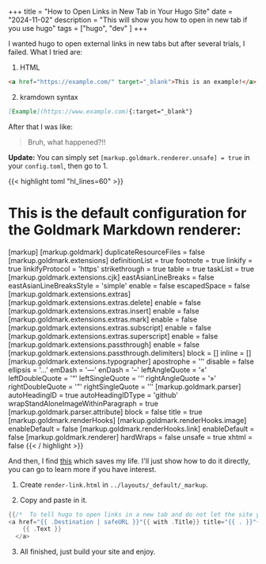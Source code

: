 +++
title = "How to Open Links in New Tab in Your Hugo Site"
date = "2024-11-02"
description = "This will show you how to open in new tab if you use hugo"
tags = ["hugo",
        "dev"
        ]
+++

I wanted hugo to open external links in new tabs but after several trials, I failed. What I tried are:
1. HTML
```html
<a href="https://example.com/" target="_blank">This is an example!</a>
```
2. kramdown syntax
```markdown
[Example](https://www.example.com){:target="_blank"}
```
After that I was like:
>Bruh, what happened?!!

**Update:** You can simply set `[markup.goldmark.renderer.unsafe] = true` in your `config.toml`, then go to 1.

{{< highlight toml "hl_lines=60" >}}
# This is the default configuration for the Goldmark Markdown renderer:
[markup]
  [markup.goldmark]
    duplicateResourceFiles = false
    [markup.goldmark.extensions]
      definitionList = true
      footnote = true
      linkify = true
      linkifyProtocol = 'https'
      strikethrough = true
      table = true
      taskList = true
      [markup.goldmark.extensions.cjk]
        eastAsianLineBreaks = false
        eastAsianLineBreaksStyle = 'simple'
        enable = false
        escapedSpace = false
      [markup.goldmark.extensions.extras]
        [markup.goldmark.extensions.extras.delete]
          enable = false
        [markup.goldmark.extensions.extras.insert]
          enable = false
        [markup.goldmark.extensions.extras.mark]
          enable = false
        [markup.goldmark.extensions.extras.subscript]
          enable = false
        [markup.goldmark.extensions.extras.superscript]
          enable = false
      [markup.goldmark.extensions.passthrough]
        enable = false
        [markup.goldmark.extensions.passthrough.delimiters]
          block = []
          inline = []
      [markup.goldmark.extensions.typographer]
        apostrophe = '&rsquo;'
        disable = false
        ellipsis = '&hellip;'
        emDash = '&mdash;'
        enDash = '&ndash;'
        leftAngleQuote = '&laquo;'
        leftDoubleQuote = '&ldquo;'
        leftSingleQuote = '&lsquo;'
        rightAngleQuote = '&raquo;'
        rightDoubleQuote = '&rdquo;'
        rightSingleQuote = '&rsquo;'
    [markup.goldmark.parser]
      autoHeadingID = true
      autoHeadingIDType = 'github'
      wrapStandAloneImageWithinParagraph = true
      [markup.goldmark.parser.attribute]
        block = false
        title = true
    [markup.goldmark.renderHooks]
      [markup.goldmark.renderHooks.image]
        enableDefault = false
      [markup.goldmark.renderHooks.link]
        enableDefault = false
    [markup.goldmark.renderer]
      hardWraps = false
      unsafe = true
      xhtml = false
{{< / highlight >}}

And then, I find [this](https://discourse.gohugo.io/t/how-to-open-link-in-new-tab-with-hugos-new-goldmark-markdown-renderer-in-v0-62-0/22540) which saves my life.
I'll just show how to do it directly, you can go to learn more if you have interest.

1. Create `render-link.html` in `../layouts/_default/_markup`.

2. Copy and paste in it.
```go
{{/*  To tell hugo to open links in a new tab and do not let the site you are linking to to know the traffic came from your site  */}}
<a href="{{ .Destination | safeURL }}"{{ with .Title}} title="{{ . }}"{{ end }}{{ if strings.HasPrefix .Destination "http" }} target="_blank" rel="noreferrer noopener"{{ end }}>
    {{ .Text }}
  </a>
```
3. All finished, just build your site and enjoy.

